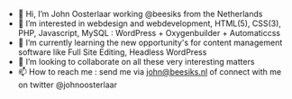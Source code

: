 - 👋 Hi, I’m John Oosterlaar working @beesiks from the Netherlands
- 👀 I’m interested in webdesign and webdevelopment, HTML(5), CSS(3), PHP, Javascript, MySQL : WordPress + Oxygenbuilder + Automaticcss
- 🌱 I’m currently learning the new opportunity's for content management software like Full Site Editing, Headless WordPress
- 💞️ I’m looking to collaborate on all these very interesting matters
- 📫 How to reach me : send me via john@beesiks.nl of connect with me on twitter @johnoosterlaar

<!---
beesiks/beesiks is a ✨ special ✨ repository because its `README.md` (this file) appears on your GitHub profile.
You can click the Preview link to take a look at your changes.
--->
